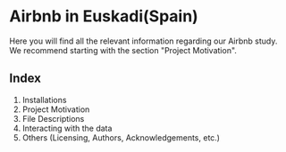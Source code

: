 # Airbnb in Euskadi(Spain)
Here you will find all the relevant information regarding our Airbnb study.
We recommend starting with the section "Project Motivation".
## Index
1. Installations
2. Project Motivation
3. File Descriptions
4. Interacting with the data
5. Others (Licensing, Authors, Acknowledgements, etc.)
